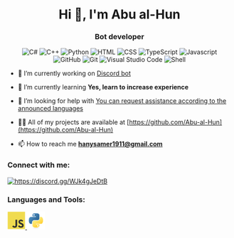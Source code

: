 <h1 align="center">Hi 👋, I'm Abu al-Hun</h1>
<h3 align="center">Bot developer</h3>

<div align="center">
  <img src="https://imgur.com/KEjLMbm.png" alt="C#" />
  <img src="https://imgur.com/M7clnGu.png" alt="C++" />
  <img src="https://imgur.com/OVq7WwF.png" alt="Python" />
  <img src="https://imgur.com/3KvfKeH.png" alt="HTML" />
  <img src="https://imgur.com/JncbSGq.png" alt="CSS" />
  <img src="https://imgur.com/zw93EwM.png" alt="TypeScript" />
  <img src="https://imgur.com/J6J18Oq.png" alt="Javascript" />
  <img src="https://imgur.com/am2M8Sr.png " alt="GitHub" />
  <img src="https://imgur.com/23o6vBG.png" alt="Git" />
  <img src="https://imgur.com/5GBBmDh.png" alt="Visual Studio Code" />
  <img src="https://imgur.com/7RTXlBW.png" alt="Shell" />
</div>




- 🔭 I’m currently working on [Discord bot](https://discord.gg/WJk4gJeDtB)

- 🌱 I’m currently learning **Yes, learn to increase experience**

- 🤝 I’m looking for help with [You can request assistance according to the announced languages](https://discord.gg/WJk4gJeDtB)

- 👨‍💻 All of my projects are available at [https://github.com/Abu-al-Hun](https://github.com/Abu-al-Hun)

- 📫 How to reach me **hanysamer1911@gmail.com**

<h3 align="left">Connect with me:</h3>
<p align="left">
<a href="https://discord.gg/https://discord.gg/WJk4gJeDtB" target="blank"><img align="center" src="https://raw.githubusercontent.com/rahuldkjain/github-profile-readme-generator/master/src/images/icons/Social/discord.svg" alt="https://discord.gg/WJk4gJeDtB" height="30" width="40" /></a>
</p>

<h3 align="left">Languages and Tools:</h3>
<p align="left"> <a href="https://developer.mozilla.org/en-US/docs/Web/JavaScript" target="_blank" rel="noreferrer"> <img src="https://raw.githubusercontent.com/devicons/devicon/master/icons/javascript/javascript-original.svg" alt="javascript" width="40" height="40"/> </a> <a href="https://www.python.org" target="_blank" rel="noreferrer"> <img src="https://raw.githubusercontent.com/devicons/devicon/master/icons/python/python-original.svg" alt="python" width="40" height="40"/> </a> </p>


